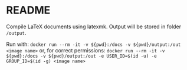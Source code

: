 # README #

Compile LaTeX documents using latexmk. Output will be stored in folder `/output`.

Run with:
`docker run --rm -it -v ${pwd}:/docs -v ${pwd}/output:/out <image name>`
or, for correct permissions:
`docker run --rm -it -v ${pwd}:/docs -v ${pwd}/output:/out -e USER_ID=$(id -u) -e GROUP_ID=$(id -g) <image name>`